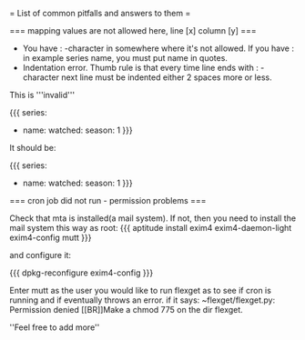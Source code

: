 = List of common pitfalls and answers to them =

=== mapping values are not allowed here, line [x] column [y] ===

 * You have : -character in somewhere where it's not allowed. If you have : in example series name, you must put name in quotes.
 * Indentation error. Thumb rule is that every time line ends with : -character next line must be indented either 2 spaces more or less. 

This is '''invalid'''

{{{
series:
  - name:
    watched:
      season: 1
}}}

It should be:

{{{
series:
  - name:
      watched:
        season: 1
}}}


=== cron job did not run - permission problems ===

Check that mta is installed(a mail system). If not, then you need to install the mail system this way as root:
{{{
aptitude install exim4 exim4-daemon-light exim4-config mutt
}}}

and configure it:

{{{
dpkg-reconfigure exim4-config
}}}

Enter mutt as the user you would like to run flexget as to see if cron is running and if eventually throws an error.
if it says: ~flexget/flexget.py: Permission denied
[[BR]]Make a chmod 775 on the dir flexget. 

''Feel free to add more''

